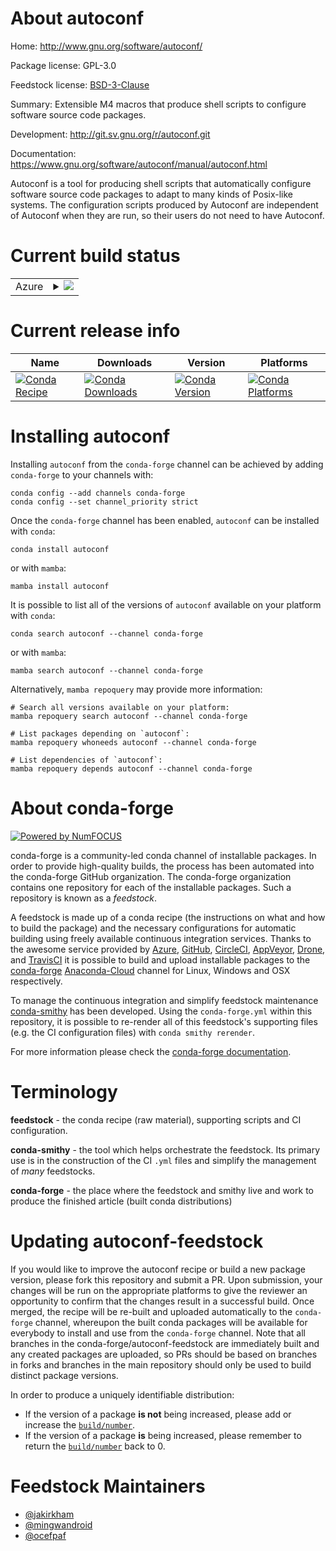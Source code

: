 About autoconf
==============

Home: http://www.gnu.org/software/autoconf/

Package license: GPL-3.0

Feedstock license: [BSD-3-Clause](https://github.com/conda-forge/autoconf-feedstock/blob/master/LICENSE.txt)

Summary: Extensible M4 macros that produce shell scripts to configure software source code packages.

Development: http://git.sv.gnu.org/r/autoconf.git

Documentation: https://www.gnu.org/software/autoconf/manual/autoconf.html

Autoconf is a tool for producing shell scripts that automatically configure
software source code packages to adapt to many kinds of Posix-like systems.
The configuration scripts produced by Autoconf are independent of Autoconf
when they are run, so their users do not need to have Autoconf.


Current build status
====================


<table>
    
  <tr>
    <td>Azure</td>
    <td>
      <details>
        <summary>
          <a href="https://dev.azure.com/conda-forge/feedstock-builds/_build/latest?definitionId=70&branchName=master">
            <img src="https://dev.azure.com/conda-forge/feedstock-builds/_apis/build/status/autoconf-feedstock?branchName=master">
          </a>
        </summary>
        <table>
          <thead><tr><th>Variant</th><th>Status</th></tr></thead>
          <tbody><tr>
              <td>linux_64</td>
              <td>
                <a href="https://dev.azure.com/conda-forge/feedstock-builds/_build/latest?definitionId=70&branchName=master">
                  <img src="https://dev.azure.com/conda-forge/feedstock-builds/_apis/build/status/autoconf-feedstock?branchName=master&jobName=linux&configuration=linux%20linux_64_" alt="variant">
                </a>
              </td>
            </tr><tr>
              <td>linux_aarch64</td>
              <td>
                <a href="https://dev.azure.com/conda-forge/feedstock-builds/_build/latest?definitionId=70&branchName=master">
                  <img src="https://dev.azure.com/conda-forge/feedstock-builds/_apis/build/status/autoconf-feedstock?branchName=master&jobName=linux&configuration=linux%20linux_aarch64_" alt="variant">
                </a>
              </td>
            </tr><tr>
              <td>linux_ppc64le</td>
              <td>
                <a href="https://dev.azure.com/conda-forge/feedstock-builds/_build/latest?definitionId=70&branchName=master">
                  <img src="https://dev.azure.com/conda-forge/feedstock-builds/_apis/build/status/autoconf-feedstock?branchName=master&jobName=linux&configuration=linux%20linux_ppc64le_" alt="variant">
                </a>
              </td>
            </tr><tr>
              <td>osx_64</td>
              <td>
                <a href="https://dev.azure.com/conda-forge/feedstock-builds/_build/latest?definitionId=70&branchName=master">
                  <img src="https://dev.azure.com/conda-forge/feedstock-builds/_apis/build/status/autoconf-feedstock?branchName=master&jobName=osx&configuration=osx%20osx_64_" alt="variant">
                </a>
              </td>
            </tr><tr>
              <td>osx_arm64</td>
              <td>
                <a href="https://dev.azure.com/conda-forge/feedstock-builds/_build/latest?definitionId=70&branchName=master">
                  <img src="https://dev.azure.com/conda-forge/feedstock-builds/_apis/build/status/autoconf-feedstock?branchName=master&jobName=osx&configuration=osx%20osx_arm64_" alt="variant">
                </a>
              </td>
            </tr>
          </tbody>
        </table>
      </details>
    </td>
  </tr>
</table>

Current release info
====================

| Name | Downloads | Version | Platforms |
| --- | --- | --- | --- |
| [![Conda Recipe](https://img.shields.io/badge/recipe-autoconf-green.svg)](https://anaconda.org/conda-forge/autoconf) | [![Conda Downloads](https://img.shields.io/conda/dn/conda-forge/autoconf.svg)](https://anaconda.org/conda-forge/autoconf) | [![Conda Version](https://img.shields.io/conda/vn/conda-forge/autoconf.svg)](https://anaconda.org/conda-forge/autoconf) | [![Conda Platforms](https://img.shields.io/conda/pn/conda-forge/autoconf.svg)](https://anaconda.org/conda-forge/autoconf) |

Installing autoconf
===================

Installing `autoconf` from the `conda-forge` channel can be achieved by adding `conda-forge` to your channels with:

```
conda config --add channels conda-forge
conda config --set channel_priority strict
```

Once the `conda-forge` channel has been enabled, `autoconf` can be installed with `conda`:

```
conda install autoconf
```

or with `mamba`:

```
mamba install autoconf
```

It is possible to list all of the versions of `autoconf` available on your platform with `conda`:

```
conda search autoconf --channel conda-forge
```

or with `mamba`:

```
mamba search autoconf --channel conda-forge
```

Alternatively, `mamba repoquery` may provide more information:

```
# Search all versions available on your platform:
mamba repoquery search autoconf --channel conda-forge

# List packages depending on `autoconf`:
mamba repoquery whoneeds autoconf --channel conda-forge

# List dependencies of `autoconf`:
mamba repoquery depends autoconf --channel conda-forge
```


About conda-forge
=================

[![Powered by
NumFOCUS](https://img.shields.io/badge/powered%20by-NumFOCUS-orange.svg?style=flat&colorA=E1523D&colorB=007D8A)](https://numfocus.org)

conda-forge is a community-led conda channel of installable packages.
In order to provide high-quality builds, the process has been automated into the
conda-forge GitHub organization. The conda-forge organization contains one repository
for each of the installable packages. Such a repository is known as a *feedstock*.

A feedstock is made up of a conda recipe (the instructions on what and how to build
the package) and the necessary configurations for automatic building using freely
available continuous integration services. Thanks to the awesome service provided by
[Azure](https://azure.microsoft.com/en-us/services/devops/), [GitHub](https://github.com/),
[CircleCI](https://circleci.com/), [AppVeyor](https://www.appveyor.com/),
[Drone](https://cloud.drone.io/welcome), and [TravisCI](https://travis-ci.com/)
it is possible to build and upload installable packages to the
[conda-forge](https://anaconda.org/conda-forge) [Anaconda-Cloud](https://anaconda.org/)
channel for Linux, Windows and OSX respectively.

To manage the continuous integration and simplify feedstock maintenance
[conda-smithy](https://github.com/conda-forge/conda-smithy) has been developed.
Using the ``conda-forge.yml`` within this repository, it is possible to re-render all of
this feedstock's supporting files (e.g. the CI configuration files) with ``conda smithy rerender``.

For more information please check the [conda-forge documentation](https://conda-forge.org/docs/).

Terminology
===========

**feedstock** - the conda recipe (raw material), supporting scripts and CI configuration.

**conda-smithy** - the tool which helps orchestrate the feedstock.
                   Its primary use is in the construction of the CI ``.yml`` files
                   and simplify the management of *many* feedstocks.

**conda-forge** - the place where the feedstock and smithy live and work to
                  produce the finished article (built conda distributions)


Updating autoconf-feedstock
===========================

If you would like to improve the autoconf recipe or build a new
package version, please fork this repository and submit a PR. Upon submission,
your changes will be run on the appropriate platforms to give the reviewer an
opportunity to confirm that the changes result in a successful build. Once
merged, the recipe will be re-built and uploaded automatically to the
`conda-forge` channel, whereupon the built conda packages will be available for
everybody to install and use from the `conda-forge` channel.
Note that all branches in the conda-forge/autoconf-feedstock are
immediately built and any created packages are uploaded, so PRs should be based
on branches in forks and branches in the main repository should only be used to
build distinct package versions.

In order to produce a uniquely identifiable distribution:
 * If the version of a package **is not** being increased, please add or increase
   the [``build/number``](https://docs.conda.io/projects/conda-build/en/latest/resources/define-metadata.html#build-number-and-string).
 * If the version of a package **is** being increased, please remember to return
   the [``build/number``](https://docs.conda.io/projects/conda-build/en/latest/resources/define-metadata.html#build-number-and-string)
   back to 0.

Feedstock Maintainers
=====================

* [@jakirkham](https://github.com/jakirkham/)
* [@mingwandroid](https://github.com/mingwandroid/)
* [@ocefpaf](https://github.com/ocefpaf/)

